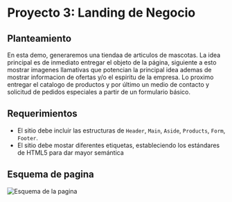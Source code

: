 # Proyecto 3: Landing de Negocio
## Planteamiento
En esta demo, generaremos una tiendaa de articulos de mascotas. La idea principal es de inmediato entregar el objeto de la página, siguiente a esto mostrar imagenes llamativas que potencian la principal idea ademas de mostrar informacion de ofertas y/o el espiritu de la empresa. Lo proximo entregar el catalogo de productos y por último un medio de contacto y solicitud de pedidos especiales a partir de un formulario básico.
## Requerimientos
- El sitio debe incluir las estructuras de `Header`, `Main`, `Aside`, `Products`, `Form`, `Footer`.
- El sitio debe mostar diferentes etiquetas, estableciendo los estándares de HTML5 para dar mayor semántica
## Esquema de pagina
![Esquema de la pagina](/assets/images/.png)
